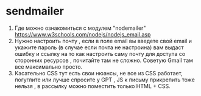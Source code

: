 # sendmailer

1) Где можно ознакомиться с модулем "nodemailer"  https://www.w3schools.com/nodejs/nodejs_email.asp
2) Нужно настроить почту , если в поле email вы введете свой email и укажите пароль (в случае если почта не настроина) вам выдаст ошибку и ссылку на то как настроить саму почту для доступа со сторонних ресурсов , почитайте там не сложно. Советую Gmail там все максимально просто.
3) Касательно CSS тут есть свои нюансы, не все из CSS работает, погуглите или лучше спросите у GPT , JS к письму прикрепить тоже нельзя , в рассылку можно поместить только HTML + CSS.
